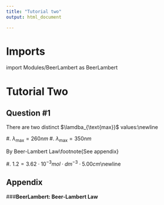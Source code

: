 ```yaml
---
title: "Tutorial two"
output: html_document

---
```


# Imports

import Modules/BeerLambert as BeerLambert

# Tutorial Two 

## Question #1

There are two distinct $\lamdba_{\text{max}}$ values:\newline 

 #. $\lambda_\text{max}=260nm$
 #. $\lambda_\text{max}=350nm$

By Beer-Lambert Law\footnote{See appendix} 

 #. $1.2=3.62\cdot 10^{-3}mol\cdot dm^{-3}\cdot 5.00cm$\newline 


## Appendix 

###__BeerLambert: Beer-Lambert Law__




